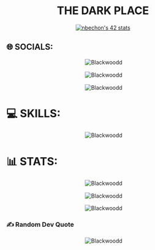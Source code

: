 <h1 align="center">THE DARK PLACE</h1>

<p align="center"> <a href="https://github.com/JaeSeoKim/badge42"><img src="https://badge42.vercel.app/api/v2/clfvaiqx8000608l6g6y0npcu/stats?cursusId=21&coalitionId=47" alt="nbechon's 42 stats" /></a>

## 🌐 SOCIALS:

<p align="center">&nbsp;<img align="center" src="https://img.shields.io/badge/Instagram-%23E4405F.svg?logo=Instagram&logoColor=white)]https://instagram.com/_nathan._b" alt="Blackwoodd" /><p>
  
<p align="center">&nbsp;<img align="center" src="https://img.shields.io/badge/Discord-%237289DA.svg?logo=discord&logoColor=white)]https://discord.gg/Blackwood#9872" alt="Blackwoodd" /><p>
<p align="center">&nbsp;<img align="center" src="https://img.shields.io/badge/Instagram-%23E4405F.svg?logo=Instagram&logoColor=white)]https://instagram.com/_nathan._b" alt="Blackwoodd" /><p>

# 💻 SKILLS:

<p align="center">&nbsp;<img align="center" src="https://img.shields.io/badge/c-%2300599C.svg?style=for-the-badge&logo=c&logoColor=white" alt="Blackwoodd" /><p>

# 📊 STATS:

<p align="center">&nbsp;<img align="center" src="https://github-readme-stats.vercel.app/api?username=Blackwoodd&theme=tokyonight&hide_border=false&include_all_commits=true&count_private=false" alt="Blackwoodd" /><p>

<p align="center">&nbsp;<img align="center" src="https://github-readme-streak-stats.herokuapp.com/?user=Blackwoodd&theme=tokyonight&hide_border=false" alt="Blackwoodd" /><p>

<p align="center">&nbsp;<img align="center" src="https://github-readme-stats.vercel.app/api/top-langs/?username=Blackwoodd&theme=tokyonight&hide_border=false&include_all_commits=true&count_private=true&layout=compact" alt="Blackwoodd" /><p>

### ✍️ Random Dev Quote
<p align="center">&nbsp;<img align="center" src="https://quotes-github-readme.vercel.app/api?type=horizontal&theme=tokyonight" alt="Blackwoodd" /><p>
